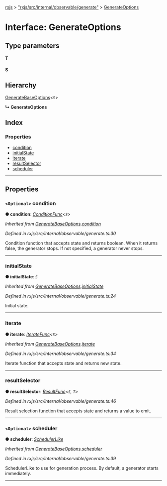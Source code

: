 [rxjs](../README.md) > ["rxjs/src/internal/observable/generate"](../modules/_rxjs_src_internal_observable_generate_.md) > [GenerateOptions](../interfaces/_rxjs_src_internal_observable_generate_.generateoptions.md)

# Interface: GenerateOptions

## Type parameters
#### T 
#### S 
## Hierarchy

 [GenerateBaseOptions](_rxjs_src_internal_observable_generate_.generatebaseoptions.md)<`S`>

**↳ GenerateOptions**

## Index

### Properties

* [condition](_rxjs_src_internal_observable_generate_.generateoptions.md#condition)
* [initialState](_rxjs_src_internal_observable_generate_.generateoptions.md#initialstate)
* [iterate](_rxjs_src_internal_observable_generate_.generateoptions.md#iterate)
* [resultSelector](_rxjs_src_internal_observable_generate_.generateoptions.md#resultselector)
* [scheduler](_rxjs_src_internal_observable_generate_.generateoptions.md#scheduler)

---

## Properties

<a id="condition"></a>

### `<Optional>` condition

**● condition**: *[ConditionFunc](../modules/_rxjs_src_internal_observable_generate_.md#conditionfunc)<`S`>*

*Inherited from [GenerateBaseOptions](_rxjs_src_internal_observable_generate_.generatebaseoptions.md).[condition](_rxjs_src_internal_observable_generate_.generatebaseoptions.md#condition)*

*Defined in rxjs/src/internal/observable/generate.ts:30*

Condition function that accepts state and returns boolean. When it returns false, the generator stops. If not specified, a generator never stops.

___
<a id="initialstate"></a>

###  initialState

**● initialState**: *`S`*

*Inherited from [GenerateBaseOptions](_rxjs_src_internal_observable_generate_.generatebaseoptions.md).[initialState](_rxjs_src_internal_observable_generate_.generatebaseoptions.md#initialstate)*

*Defined in rxjs/src/internal/observable/generate.ts:24*

Initial state.

___
<a id="iterate"></a>

###  iterate

**● iterate**: *[IterateFunc](../modules/_rxjs_src_internal_observable_generate_.md#iteratefunc)<`S`>*

*Inherited from [GenerateBaseOptions](_rxjs_src_internal_observable_generate_.generatebaseoptions.md).[iterate](_rxjs_src_internal_observable_generate_.generatebaseoptions.md#iterate)*

*Defined in rxjs/src/internal/observable/generate.ts:34*

Iterate function that accepts state and returns new state.

___
<a id="resultselector"></a>

###  resultSelector

**● resultSelector**: *[ResultFunc](../modules/_rxjs_src_internal_observable_generate_.md#resultfunc)<`S`, `T`>*

*Defined in rxjs/src/internal/observable/generate.ts:46*

Result selection function that accepts state and returns a value to emit.

___
<a id="scheduler"></a>

### `<Optional>` scheduler

**● scheduler**: *[SchedulerLike](_rxjs_src_internal_types_.schedulerlike.md)*

*Inherited from [GenerateBaseOptions](_rxjs_src_internal_observable_generate_.generatebaseoptions.md).[scheduler](_rxjs_src_internal_observable_generate_.generatebaseoptions.md#scheduler)*

*Defined in rxjs/src/internal/observable/generate.ts:39*

SchedulerLike to use for generation process. By default, a generator starts immediately.

___

